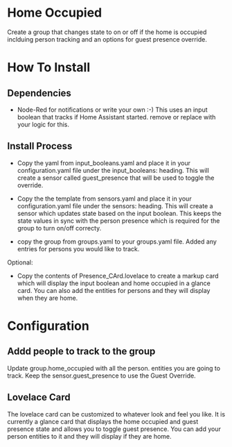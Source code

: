 # Home Occupied
Create a group that changes state to on or off if the home is occupied inclduing person tracking and an options for guest presence override.

# How To Install
## Dependencies
  * Node-Red for notifications or write your own :-)
    This uses an input boolean that tracks if Home Assistant started.  remove or replace with your logic for this.

## Install Process  
  * Copy the yaml from input_booleans.yaml and place it in your configuration.yaml file under the input_booleans: heading.  This will create a sensor called guest_presence that will be used to toggle the override. 

  * Copy the the template from sensors.yaml and place it in your configuration.yaml file under the sensors: heading.  This will create a sensor which updates state based on the input boolean.  This keeps the state values in sync with the person presence which is required for the group to turn on/off correcty.

  * copy the group from groups.yaml to your groups.yaml file.  Added any entries for persons you would like to track.
  
  Optional:
  * Copy the contents of Presence_CArd.lovelace to create a markup card which will display the input boolean and home occupied in a glance card.  You can also add the entities for persons and they will display when they are home.

# Configuration
## Addd people to track to the group
   Update group.home_occupied with all the person. entities you are going to track.  Keep the sensor.guest_presence to use the Guest Override.

## Lovelace Card
   The lovelace card can be customized to whatever look and feel you like.  It is currently a glance card that displays the home occupied and guest presence state and allows you to toggle guest presence.  You can add your person entities to it and they will display if they are home.
